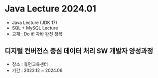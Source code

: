 # Java Lecture 2024.01
- Java Lecture (JDK 17)
- SQL + MySQL Lecture
- 교재 : Do it! 자바 완전 정복 

## 디지털 컨버전스 중심 데이터 처리 SW 개발자 양성과정
- 장소 : 휴먼교육센터
- 기간 : 2023.12 ~ 2024.06

